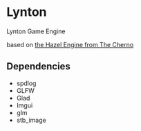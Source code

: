 # Lynton
Lynton Game Engine

based on [the Hazel Engine from The Cherno](https://github.com/TheCherno/Hazel)


## Dependencies
- spdlog
- GLFW
- Glad
- Imgui
- glm
- stb_image
